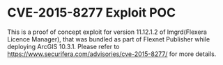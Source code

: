 CVE-2015-8277 Exploit POC
=====

This is a proof of concept exploit for version 11.12.1.2 of lmgrd(Flexera Licence Manager), that was bundled as part of Flexnet Publisher while deploying ArcGIS 10.3.1. Please refer to https://www.securifera.com/advisories/cve-2015-8277/ for more details.
